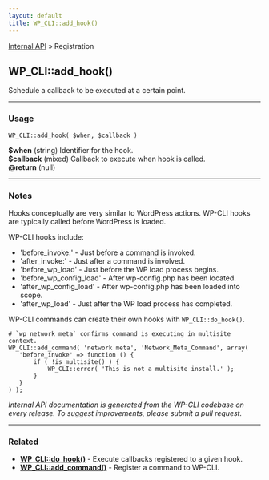 ```yaml
---
layout: default
title: WP_CLI::add_hook()
---
```


<a href="/docs/internal-api/">Internal API</a> &raquo; Registration

## WP_CLI::add_hook()

Schedule a callback to be executed at a certain point.

***

### Usage

    WP_CLI::add_hook( $when, $callback )

<div>
<strong>$when</strong> (string) Identifier for the hook.<br />
<strong>$callback</strong> (mixed) Callback to execute when hook is called.<br />
<strong>@return</strong> (null) <br /></p>
</div>


***

### Notes

Hooks conceptually are very similar to WordPress actions. WP-CLI hooks
are typically called before WordPress is loaded.

WP-CLI hooks include:

* 'before_invoke:<command>' - Just before a command is invoked.
* 'after_invoke:<command>' - Just after a command is involved.
* 'before_wp_load' - Just before the WP load process begins.
* 'before_wp_config_load' - After wp-config.php has been located.
* 'after_wp_config_load' - After wp-config.php has been loaded into scope.
* 'after_wp_load' - Just after the WP load process has completed.

WP-CLI commands can create their own hooks with `WP_CLI::do_hook()`.


    # `wp network meta` confirms command is executing in multisite context.
    WP_CLI::add_command( 'network meta', 'Network_Meta_Command', array(
       'before_invoke' => function () {
           if ( !is_multisite() ) {
               WP_CLI::error( 'This is not a multisite install.' );
           }
       }
    ) );
    


*Internal API documentation is generated from the WP-CLI codebase on every release. To suggest improvements, please submit a pull request.*


***

### Related

<ul>



<li><strong><a href="/docs/internal-api/wp-cli-do-hook/">WP_CLI::do_hook()</a></strong> - Execute callbacks registered to a given hook.</li>


<li><strong><a href="/docs/internal-api/wp-cli-add-command/">WP_CLI::add_command()</a></strong> - Register a command to WP-CLI.</li>



</ul>


